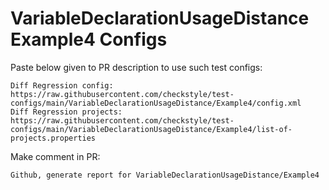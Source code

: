 # VariableDeclarationUsageDistance Example4 Configs
Paste below given to PR description to use such test configs:
```
Diff Regression config: https://raw.githubusercontent.com/checkstyle/test-configs/main/VariableDeclarationUsageDistance/Example4/config.xml
Diff Regression projects: https://raw.githubusercontent.com/checkstyle/test-configs/main/VariableDeclarationUsageDistance/Example4/list-of-projects.properties
```
Make comment in PR:
```
Github, generate report for VariableDeclarationUsageDistance/Example4
```
